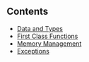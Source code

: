 Contents
--------

* <a href="/documentation/types">Data and Types</a>
* <a href="/documentation/functions">First Class Functions</a>
* <a href="/documentation/memory">Memory Management</a>
* <a href="/documentation/exceptions">Exceptions</a>